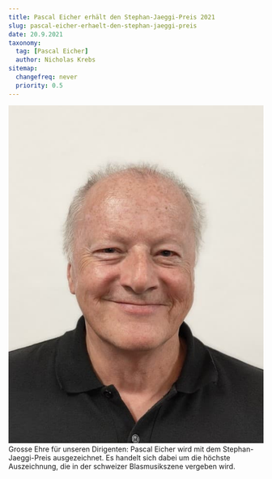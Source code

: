 ```yaml
---
title: Pascal Eicher erhält den Stephan-Jaeggi-Preis 2021
slug: pascal-eicher-erhaelt-den-stephan-jaeggi-preis
date: 20.9.2021
taxonomy:
  tag: [Pascal Eicher]
  author: Nicholas Krebs
sitemap:
  changefreq: never
  priority: 0.5
---
```


![Pascal Eicher](pascal-eicher.jpg?lightbox&resize=200)
Grosse Ehre für unseren Dirigenten: Pascal Eicher wird mit dem Stephan-Jaeggi-Preis ausgezeichnet. Es handelt sich dabei um die höchste Auszeichnung, die in der schweizer Blasmusikszene vergeben wird.
